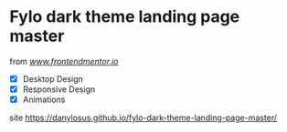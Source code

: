 # Fylo dark theme landing page master

from *www.frontendmentor.io*

- [x] Desktop Design
- [x] Responsive Design
- [x] Animations

site https://danylosus.github.io/fylo-dark-theme-landing-page-master/
